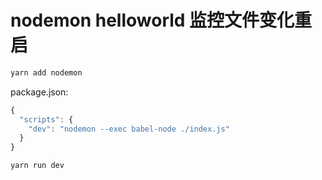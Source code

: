 # nodemon helloworld 监控文件变化重启

```bash
yarn add nodemon
```


package.json:

```js
{
  "scripts": {
    "dev": "nodemon --exec babel-node ./index.js"
  }
}
```

```bash
yarn run dev
```
